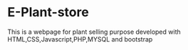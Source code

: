 # E-Plant-store
This is a webpage for plant selling purpose developed with HTML,CSS,Javascript,PHP,MYSQL and bootstrap
